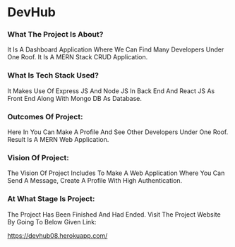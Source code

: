 # DevHub

### What The Project Is About?
It Is A Dashboard Application Where We Can Find Many Developers Under One Roof. It Is A MERN Stack CRUD Application.

### What Is Tech Stack Used?
It Makes Use Of Express JS And Node JS In Back End And React JS As Front End Along With Mongo DB As Database.

### Outcomes Of Project:
Here In You Can Make A Profile And See Other Developers Under One Roof. Result Is A MERN Web Application.      

### Vision Of Project:
The Vision Of Project Includes To Make A Web Application Where You Can Send A Message, Create A Profile With High Authentication.

### At What Stage Is Project:
The Project Has Been Finished And Had Ended. Visit The Project Website By Going To Below Given Link:

https://devhub08.herokuapp.com/
